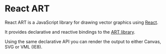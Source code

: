 # React ART

React ART is a JavaScript library for drawing vector graphics using [React](http://facebook.github.io/react/).

It provides declarative and reactive bindings to the [ART library](https://github.com/sebmarkbage/art/).

Using the same declarative API you can render the output to either Canvas, SVG or VML (IE8).

